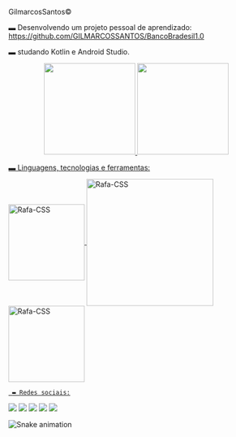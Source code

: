 GilmarcosSantos©

▬ Desenvolvendo um projeto pessoal de aprendizado: https://github.com/GILMARCOSSANTOS/BancoBradesil1.0

▬ studando Kotlin e Android Studio.

<div align="center">
  <a href="https://github.com/GILMARCOSSANTOS">
  <img height="180em" src="https://github-readme-stats.vercel.app/api?username=GILMARCOSSANTOS&show_icons=true&theme=dracula&include_all_commits=true&count_private=true"/>
  <img height="180em" src="https://github-readme-stats.vercel.app/api/top-langs/?username=GILMARCOSSANTOS&layout=compact&langs_count=7&theme=dracula"/>
</div>
  
  
   ▬ Linguagens, tecnologias e ferramentas:
  <div>   
   <img align="center" alt="Rafa-CSS" height="150" width="150"img src="https://cdn.jsdelivr.net/gh/devicons/devicon/icons/android/android-original-wordmark.svg" />
 <img align="center" alt="Rafa-CSS" height="250" width="250"img src="https://cdn.jsdelivr.net/gh/devicons/devicon/icons/kotlin/kotlin-original-wordmark.svg" />
    <img align="center" alt="Rafa-CSS" height="150" width="150" img src="https://cdn.jsdelivr.net/gh/devicons/devicon/icons/github/github-original-wordmark.svg" />
  </div>
  
  
     ▬ Redes sociais:
  <div>
    <a href="https://www.youtube.com/channel/UCN5fNNcEQ3LKSjCZK4H9CTw" target="_blank"><img src="https://img.shields.io/badge/YouTube-FF0000?style=for-the-badge&logo=youtube&logoColor=white" target="_blank"></a>
  <a href="https://www.instagram.com/gilmarcosxsantos/?hl=pt-br" target="_blank"><img src="https://img.shields.io/badge/-Instagram-%23E4405F?style=for-the-badge&logo=instagram&logoColor=white" target="_blank"></a>
 	<a href="https://twitter.com/GilmarcosSantos" target="_blank"><img src="https://img.shields.io/badge/Twitch-9146FF?style=for-the-badge&logo=twitch&logoColor=white" target="_blank"></a>
  <a href = "mailto:gilmarcosxsantos@gmail.com"><img src="https://img.shields.io/badge/-Gmail-%23333?style=for-the-badge&logo=gmail&logoColor=white" target="_blank"></a> 
     <a href = "https://www.facebook.com/gilmarcos.santos.3/"><img src="https://img.shields.io/badge/-facebook-logo=gmail&logoColor=white" target="_blank"></a> 
       </div>    
      
  
  ![Snake animation](https://github.com/rafaballerini2/rafaballerini2/blob/output/github-contribution-grid-snake.svg)


